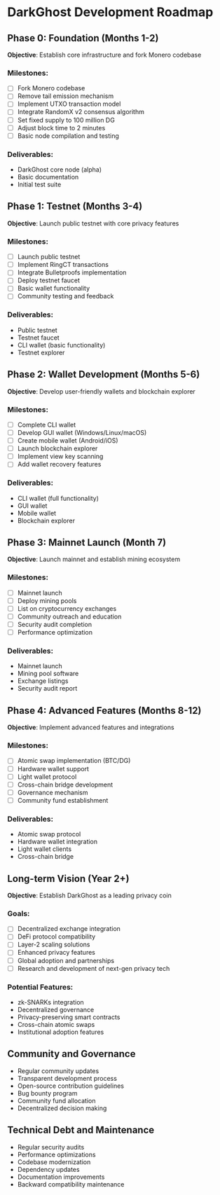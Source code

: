 # DarkGhost Development Roadmap

## Phase 0: Foundation (Months 1-2)

**Objective**: Establish core infrastructure and fork Monero codebase

### Milestones:

- [ ] Fork Monero codebase
- [ ] Remove tail emission mechanism
- [ ] Implement UTXO transaction model
- [ ] Integrate RandomX v2 consensus algorithm
- [ ] Set fixed supply to 100 million DG
- [ ] Adjust block time to 2 minutes
- [ ] Basic node compilation and testing

### Deliverables:

- DarkGhost core node (alpha)
- Basic documentation
- Initial test suite

## Phase 1: Testnet (Months 3-4)

**Objective**: Launch public testnet with core privacy features

### Milestones:

- [ ] Launch public testnet
- [ ] Implement RingCT transactions
- [ ] Integrate Bulletproofs implementation
- [ ] Deploy testnet faucet
- [ ] Basic wallet functionality
- [ ] Community testing and feedback

### Deliverables:

- Public testnet
- Testnet faucet
- CLI wallet (basic functionality)
- Testnet explorer

## Phase 2: Wallet Development (Months 5-6)

**Objective**: Develop user-friendly wallets and blockchain explorer

### Milestones:

- [ ] Complete CLI wallet
- [ ] Develop GUI wallet (Windows/Linux/macOS)
- [ ] Create mobile wallet (Android/iOS)
- [ ] Launch blockchain explorer
- [ ] Implement view key scanning
- [ ] Add wallet recovery features

### Deliverables:

- CLI wallet (full functionality)
- GUI wallet
- Mobile wallet
- Blockchain explorer

## Phase 3: Mainnet Launch (Month 7)

**Objective**: Launch mainnet and establish mining ecosystem

### Milestones:

- [ ] Mainnet launch
- [ ] Deploy mining pools
- [ ] List on cryptocurrency exchanges
- [ ] Community outreach and education
- [ ] Security audit completion
- [ ] Performance optimization

### Deliverables:

- Mainnet launch
- Mining pool software
- Exchange listings
- Security audit report

## Phase 4: Advanced Features (Months 8-12)

**Objective**: Implement advanced features and integrations

### Milestones:

- [ ] Atomic swap implementation (BTC/DG)
- [ ] Hardware wallet support
- [ ] Light wallet protocol
- [ ] Cross-chain bridge development
- [ ] Governance mechanism
- [ ] Community fund establishment

### Deliverables:

- Atomic swap protocol
- Hardware wallet integration
- Light wallet clients
- Cross-chain bridge

## Long-term Vision (Year 2+)

**Objective**: Establish DarkGhost as a leading privacy coin

### Goals:

- [ ] Decentralized exchange integration
- [ ] DeFi protocol compatibility
- [ ] Layer-2 scaling solutions
- [ ] Enhanced privacy features
- [ ] Global adoption and partnerships
- [ ] Research and development of next-gen privacy tech

### Potential Features:

- zk-SNARKs integration
- Decentralized governance
- Privacy-preserving smart contracts
- Cross-chain atomic swaps
- Institutional adoption features

## Community and Governance

- Regular community updates
- Transparent development process
- Open-source contribution guidelines
- Bug bounty program
- Community fund allocation
- Decentralized decision making

## Technical Debt and Maintenance

- Regular security audits
- Performance optimizations
- Codebase modernization
- Dependency updates
- Documentation improvements
- Backward compatibility maintenance
